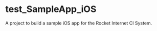# test_SampleApp_iOS
A project to build a sample iOS app for the Rocket Internet CI System.
 
 
 
 

